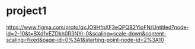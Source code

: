 # project1
https://www.figma.com/proto/qxJO9HfpXF3eQPQB2YioFN/Untitled?node-id=2-10&t=BXd1vEZDkh0R3NYr-0&scaling=scale-down&content-scaling=fixed&page-id=0%3A1&starting-point-node-id=2%3A10
